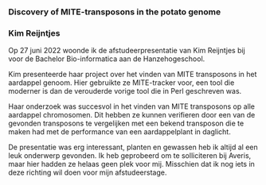### Discovery of MITE-transposons in the potato genome
### Kim Reijntjes

Op 27 juni 2022 woonde ik de afstudeerpresentatie van Kim Reijntjes bij voor de Bachelor Bio-informatica aan de Hanzehogeschool.

Kim presenteerde haar project over het vinden van MITE transposons in het aardappel genoom.
Hier gebruikte ze MITE-tracker voor, een tool die moderner is dan de verouderde vorige tool die in Perl geschreven was.

Haar onderzoek was succesvol in het vinden van MITE transposons op alle aardappel chromosomen.
Dit hebben ze kunnen verifieren door een van de gevonden transposons te vergelijken met een bekend transposon die te maken had met de performance van een aardappelplant in daglicht.

De presentatie was erg interessant, planten en gewassen heb ik altijd al een leuk onderwerp gevonden.
Ik heb geprobeerd om te solliciteren bij Averis, maar hier hadden ze helaas geen plek voor mij.
Misschien dat ik nog iets in deze richting wil doen voor mijn afstudeerstage.